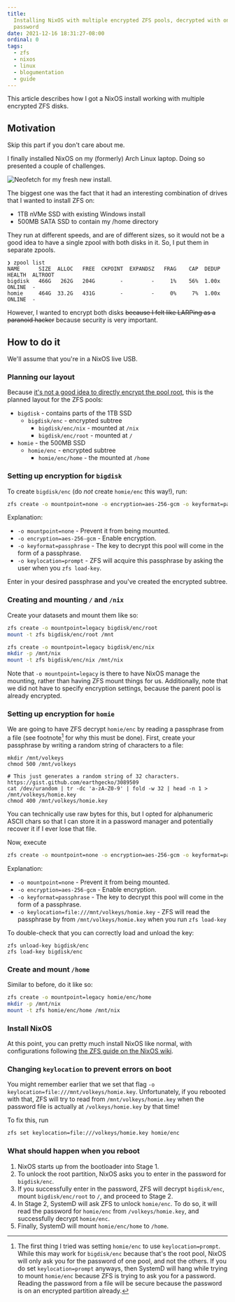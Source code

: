 ```yaml
---
title:
  Installing NixOS with multiple encrypted ZFS pools, decrypted with one
  password
date: 2021-12-16 18:31:27-08:00
ordinal: 0
tags:
  - zfs
  - nixos
  - linux
  - blogumentation
  - guide
---
```


This article describes how I got a NixOS install working with multiple encrypted
ZFS disks.

<!-- excerpt -->

## Motivation

Skip this part if you don't care about me.

I finally installed NixOS on my (formerly) Arch Linux laptop. Doing so presented
a couple of challenges.

![Neofetch for my fresh new install.](https://s3.us-west-000.backblazeb2.com/nyaabucket/ab5779d7b3ac85550ada12a8e93ff8a64a39446c7b1db8d5adc1efd1e21ebae1/banana-neofetch.png)

The biggest one was the fact that it had an interesting combination of drives
that I wanted to install ZFS on:

- 1TB nVMe SSD with existing Windows install
- 500MB SATA SSD to contain my /home directory

They run at different speeds, and are of different sizes, so it would not be a
good idea to have a single zpool with both disks in it. So, I put them in
separate zpools.

```
❯ zpool list
NAME      SIZE  ALLOC   FREE  CKPOINT  EXPANDSZ   FRAG    CAP  DEDUP    HEALTH  ALTROOT
bigdisk   466G   262G   204G        -         -     1%    56%  1.00x    ONLINE  -
homie     464G  33.2G   431G        -         -     0%     7%  1.00x    ONLINE  -
```

However, I wanted to encrypt both disks ~~because I felt like LARPing as a
paranoid hacker~~ because security is very important.

## How to do it

We'll assume that you're in a NixOS live USB.

### Planning our layout

Because
[it's not a good idea to directly encrypt the pool root](https://www.reddit.com/r/zfs/comments/bnvdco/zol_080_encryption_dont_encrypt_the_pool_root/),
this is the planned layout for the ZFS pools:

- `bigdisk` - contains parts of the 1TB SSD
  - `bigdisk/enc` - encrypted subtree
    - `bigdisk/enc/nix` - mounted at `/nix`
    - `bigdisk/enc/root` - mounted at `/`
- `homie` - the 500MB SSD
  - `homie/enc` - encrypted subtree
    - `homie/enc/home` - the mounted at `/home`

### Setting up encryption for `bigdisk`

To create `bigdisk/enc` (do _not_ create `homie/enc` this way!), run:

```bash
zfs create -o mountpoint=none -o encryption=aes-256-gcm -o keyformat=passphrase -o keylocation=prompt bigdisk/enc
```

Explanation:

- `-o mountpoint=none` - Prevent it from being mounted.
- `-o encryption=aes-256-gcm` - Enable encryption.
- `-o keyformat=passphrase` - The key to decrypt this pool will come in the form
  of a passphrase.
- `-o keylocation=prompt` - ZFS will acquire this passphrase by asking the user
  when you `zfs load-key`.

Enter in your desired passphrase and you've created the encrypted subtree.

### Creating and mounting `/` and `/nix`

Create your datasets and mount them like so:

```bash
zfs create -o mountpoint=legacy bigdisk/enc/root
mount -t zfs bigdisk/enc/root /mnt

zfs create -o mountpoint=legacy bigdisk/enc/nix
mkdir -p /mnt/nix
mount -t zfs bigdisk/enc/nix /mnt/nix
```

Note that `-o mountpoint=legacy` is there to have NixOS manage the mounting,
rather than having ZFS mount things for us. Additionally, note that we did not
have to specify encryption settings, because the parent pool is already
encrypted.

### Setting up encryption for `homie`

We are going to have ZFS decrypt `homie/enc` by reading a passphrase from a file
(see footnote[^1] for why this must be done). First, create your passphrase by
writing a random string of characters to a file:

```
mkdir /mnt/volkeys
chmod 500 /mnt/volkeys

# This just generates a random string of 32 characters. https://gist.github.com/earthgecko/3089509
cat /dev/urandom | tr -dc 'a-zA-Z0-9' | fold -w 32 | head -n 1 > /mnt/volkeys/homie.key
chmod 400 /mnt/volkeys/homie.key
```

[^1]:
    The first thing I tried was setting `homie/enc` to use `keylocation=prompt`.
    While this may work for `bigdisk/enc` because that's the root pool, NixOS
    will only ask you for the password of one pool, and not the others. If you
    do set `keylocation=prompt` anyways, then SystemD will hang while trying to
    mount `homie/enc` because ZFS is trying to ask you for a password. Reading
    the password from a file will be secure because the password is on an
    encrypted partition already.

You can technically use raw bytes for this, but I opted for alphanumeric ASCII
chars so that I can store it in a password manager and potentially recover it if
I ever lose that file.

Now, execute

```bash
zfs create -o mountpoint=none -o encryption=aes-256-gcm -o keyformat=passphrase -o keylocation=prompt bigdisk/enc
```

Explanation:

- `-o mountpoint=none` - Prevent it from being mounted.
- `-o encryption=aes-256-gcm` - Enable encryption.
- `-o keyformat=passphrase` - The key to decrypt this pool will come in the form
  of a passphrase.
- `-o keylocation=file:///mnt/volkeys/homie.key` - ZFS will read the passphrase
  by from `/mnt/volkeys/homie.key` when you run `zfs load-key`

To double-check that you can correctly load and unload the key:

```
zfs unload-key bigdisk/enc
zfs load-key bigdisk/enc
```

### Create and mount `/home`

Similar to before, do it like so:

```bash
zfs create -o mountpoint=legacy homie/enc/home
mkdir -p /mnt/nix
mount -t zfs homie/enc/home /mnt/nix
```

### Install NixOS

At this point, you can pretty much install NixOS like normal, with
configurations following
[the ZFS guide on the NixOS wiki](https://nixos.wiki/wiki/ZFS).

### Changing `keylocation` to prevent errors on boot

You might remember earlier that we set that flag
`-o keylocation=file:///mnt/volkeys/homie.key`. Unfortunately, if you rebooted
with that, ZFS will try to read from `/mnt/volkeys/homie.key` when the password
file is actually at `/volkeys/homie.key` by that time!

To fix this, run

```bash
zfs set keylocation=file:///volkeys/homie.key homie/enc
```

### What should happen when you reboot

1. NixOS starts up from the bootloader into Stage 1.
2. To unlock the root partition, NixOS asks you to enter in the password for
   `bigdisk/enc`.
3. If you successfully enter in the password, ZFS will decrypt `bigdisk/enc`,
   mount `bigdisk/enc/root` to `/`, and proceed to Stage 2.
4. In Stage 2, SystemD will ask ZFS to unlock `homie/enc`. To do so, it will
   read the password for `homie/enc` from `/volkeys/homie.key`, and successfully
   decrypt `homie/enc`.
5. Finally, SystemD will mount `homie/enc/home` to `/home`.
